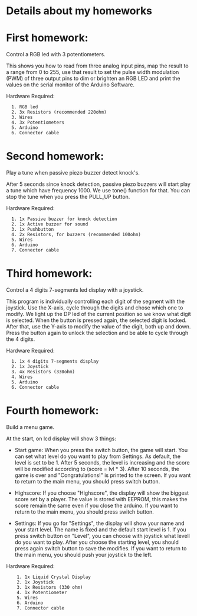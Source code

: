 # Details about my homeworks

# First homework:

  Control a RGB led with 3 potentiometers.
  
  This shows you how to read from three analog input pins, map the result to a range from 0 to 255, use that result to set the pulse width   modulation (PWM) of three output pins to dim or brighten an RGB LED and print the values on the serial monitor of the Arduino Software.
  
  Hardware Required:
      
      1. RGB led
      2. 3x Resistors (recommended 220ohm)
      3. Wires
      4. 3x Potentiometers
      5. Arduino
      6. Connector cable

# Second homework:
  
  Play a tune when passive piezo buzzer detect knock's.
  
  After 5 seconds since knock detection, passive piezo buzzers will start play a tune which have frequency 1000. We use tone() function     for that.
  You can stop the tune when you press the PULL_UP button.
  
  Hardware Required:
      
      1. 1x Passive buzzer for knock detection
      2. 1x Active buzzer for sound
      3. 1x Pushbutton
      4. 2x Resistors, for buzzers (recommended 100ohm)
      5. Wires
      6. Arduino
      7. Connector cable
      
# Third homework:

  Control a 4 digits 7-segments led display with a joystick.
  
  This program is individually controlling each digit of the segment with the joystick. Use the X-axis, cycle through the digits and chose which one to modify. We light up the DP led of the current position so we know what digit is selected. When the button is pressed again, the selected digit is locked. After that, use the Y-axis to modify the value of the digit, both up and down. Press the button again to unlock the selection and be able to cycle through the 4 digits.
  
  Hardware Required:
    
      1. 1x 4 digits 7-segments display
      2. 1x Joystick
      3. 4x Resistors (330ohm)
      4. Wires
      5. Arduino
      6. Connector cable
  
  
 # Fourth homework:
 
  Build a menu game.
  
  At the start, on lcd display will show 3 things:
  
  - Start game:
      When you press the switch button, the game will start. You can set what level do you want to play from Settings. As default, the level is set to be 1. After 5 seconds, the level is increasing and the score will be modified according to (score = lvl * 3). After 10 seconds, the game is over and "Congratulations!" is printed to the screen. If you want to return to the main menu, you should press switch button.
      
  - Highscore:
       If you choose "Highscore", the display will show the biggest score set by a player. The value is stored with EEPROM, this makes the score remain the same even if you close the arduino. If you want to return to the main menu, you should press switch button.
       
  - Settings:
      If you go for "Settings", the display will show your name and your start level. The name is fixed and the default start level is 1. If you press switch button on "Level", you can choose with joystick what levell do you want to play. After you choose the starting level, you should press again switch button to save the modifies. If you want to return to the main menu, you should push your joystick to the left.
     
  Hardware Required:
      
        1. 1x Liquid Crystal Display
        2. 1x Joystick
        3. 1x Resistors (330 ohm)
        4. 1x Potentiometer
        5. Wires
        6. Arduino
        7. Connector cable


  
  
  
